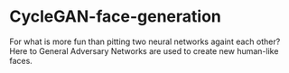 # CycleGAN-face-generation
For what is more fun than pitting two neural networks againt each other? Here to General Adversary Networks are used to create new human-like faces. 

